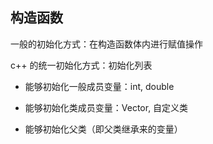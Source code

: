 ## 构造函数

一般的初始化方式：在构造函数体内进行赋值操作

c++ 的统一初始化方式：初始化列表

* 能够初始化一般成员变量：int, double

* 能够初始化类成员变量：Vector, 自定义类

* 能够初始化父类（即父类继承来的变量）



